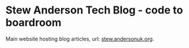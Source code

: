 # Stew Anderson Tech Blog - code to boardroom

Main website hosting blog articles, url: [stew.andersonuk.org](https://stew.andersonuk.org).
